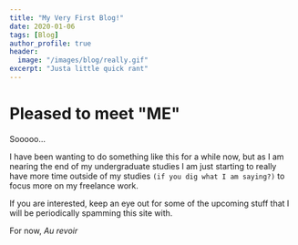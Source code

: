 ```yaml
---
title: "My Very First Blog!"
date: 2020-01-06
tags: [Blog]
author_profile: true
header:
  image: "/images/blog/really.gif"
excerpt: "Justa little quick rant"
---
```

# Pleased to meet "ME"

Sooooo...

I have been wanting to do something like this for a while now, but as I am nearing the end of my undergraduate studies I am just starting to really have more time outside of my studies `(if you dig what I am saying?)` to focus more on my freelance work.

If you are interested, keep an eye out for some of the upcoming stuff that I will be periodically spamming this site with.

For now, *Au revoir*
